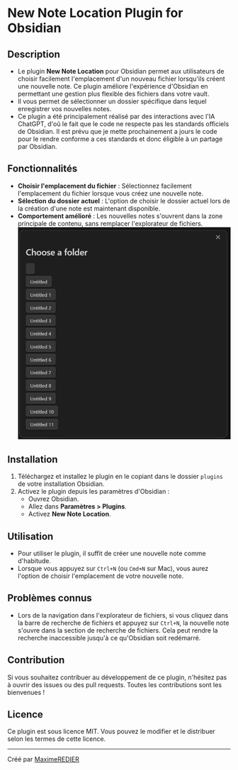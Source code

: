 # New Note Location Plugin for Obsidian

## Description

- Le plugin **New Note Location** pour Obsidian permet aux utilisateurs de choisir facilement l'emplacement d'un nouveau fichier lorsqu'ils créent une nouvelle note. Ce plugin améliore l'expérience d'Obsidian en permettant une gestion plus flexible des fichiers dans votre vault. 
- Il vous permet de sélectionner un dossier spécifique dans lequel enregistrer vos nouvelles notes.
- Ce plugin a été principalement réalisé par des interactions avec l'IA ChatGPT, d'oû le fait que le code ne respecte pas les standards officiels de Obsidian.
Il est prévu que je mette prochainement a jours le code pour le rendre conforme a ces standards et donc éligible à un partage par Obsidian.

## Fonctionnalités

- **Choisir l'emplacement du fichier** : Sélectionnez facilement l'emplacement du fichier lorsque vous créez une nouvelle note.
- **Sélection du dossier actuel** : L'option de choisir le dossier actuel lors de la création d'une note est maintenant disponible.
- **Comportement amélioré** : Les nouvelles notes s'ouvrent dans la zone principale de contenu, sans remplacer l'explorateur de fichiers.
![Capture d'écran du plugin](https://github.com/MaximeREDIER/Obsidian-Plugin/raw/main/plugin_screenshot.png)
## Installation

1. Téléchargez et installez le plugin en le copiant dans le dossier `plugins` de votre installation Obsidian.
2. Activez le plugin depuis les paramètres d'Obsidian :
   - Ouvrez Obsidian.
   - Allez dans **Paramètres > Plugins**.
   - Activez **New Note Location**.

## Utilisation

- Pour utiliser le plugin, il suffit de créer une nouvelle note comme d'habitude.
- Lorsque vous appuyez sur `Ctrl+N` (ou `Cmd+N` sur Mac), vous aurez l'option de choisir l'emplacement de votre nouvelle note.

## Problèmes connus

- Lors de la navigation dans l'explorateur de fichiers, si vous cliquez dans la barre de recherche de fichiers et appuyez sur `Ctrl+N`, la nouvelle note s'ouvre dans la section de recherche de fichiers. Cela peut rendre la recherche inaccessible jusqu'à ce qu'Obsidian soit redémarré.

## Contribution

Si vous souhaitez contribuer au développement de ce plugin, n'hésitez pas à ouvrir des issues ou des pull requests. Toutes les contributions sont les bienvenues !

## Licence

Ce plugin est sous licence MIT. Vous pouvez le modifier et le distribuer selon les termes de cette licence.

---

Créé par [MaximeREDIER](https://github.com/MaximeREDIER)
